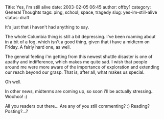 Title: Yes, i'm still alive
date: 2003-02-05 06:45
author: offby1
category: General Thoughts
tags: ping, school, space, tragedy
slug: yes-im-still-alive
status: draft

It\'s just that i haven\'t had anything to say.

The whole Columbia thing is still a bit depressing. I\'ve been roaming about in a bit of a fog, which isn\'t a good thing, given that i have a midterm on Friday. A fairly hard one, as well.

The general feeling i\'m getting from this newest shuttle disaster is one of apathy and indifference, which makes me quite sad. I wish that people around me were more aware of the importance of exploration and extending our reach beyond our grasp. That is, after all, what makes us special.

Oh well.

In other news, midterms are coming up, so soon i\'ll be actually stressing.. Woohoo! :)

All you readers out there\... Are any of you still commenting? :) Reading? Posting?\...?
